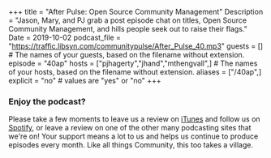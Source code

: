 +++
title = "After Pulse: Open Source Community Management"
Description = "Jason, Mary, and PJ grab a post episode chat on titles, Open Source Community Management, and hills people seek out to raise their flags."
Date = 2019-10-02
podcast_file = "https://traffic.libsyn.com/communitypulse/After_Pulse_40.mp3"
guests = [] # The names of your guests, based on the filename without extension.
episode = "40ap"
hosts = ["pjhagerty","jhand","mthengvall",] # The names of your hosts, based on the filename without extension.
aliases = ["/40ap",]
explicit = "no" # values are "yes" or "no"
+++

### Enjoy the podcast?
Please take a few moments to leave us a review on [iTunes](https://itunes.apple.com/us/podcast/community-pulse/id1218368182?mt=2) and follow us on [Spotify](https://open.spotify.com/show/3I7g5WfMSgpWu38zZMjet?si=565TMb81SaWwrJYbAIeOxQ), or leave a review on one of the other many podcasting sites that we're on! Your support means a lot to us and helps us continue to produce episodes every month. Like all things Community, this too takes a village.
